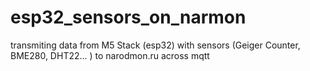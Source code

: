 # esp32_sensors_on_narmon
transmiting data from M5 Stack (esp32) with sensors (Geiger Counter, BME280, DHT22...  ) to narodmon.ru across mqtt
